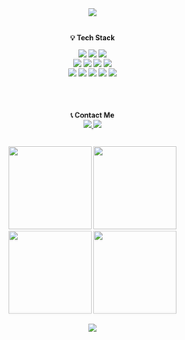 <div align="center">
  <img src="https://capsule-render.vercel.app/api?type=cylinder&color=auto&height=80&section=header&text=Backend%20Engineer%20with%20AI%20Service%20Experience&fontSize=26&animation=fadeIn&fontAlignY=45&fontColor=ffffff"/>
  <br/><br/><br/>
</div>

<div align="center"><b>💡 Tech Stack</b></div>
<p align="center">
    <!-- Languages & Frameworks -->
    <a href="#"><img src="https://img.shields.io/badge/Java-007396?logo=java&logoColor=white"/></a>
    <a href="#"><img src="https://img.shields.io/badge/Spring%20Boot-6DB33F?logo=springboot&logoColor=white"/></a>
    <a href="#"><img src="https://img.shields.io/badge/FastAPI-009688?logo=fastapi&logoColor=white"/></a>
    <br/>
    <!-- Databases -->
    <a href="#"><img src="https://img.shields.io/badge/PostgreSQL-4169E1?logo=postgresql&logoColor=white"/></a>
    <a href="#"><img src="https://img.shields.io/badge/MongoDB-47A248?logo=mongodb&logoColor=white"/></a>
    <a href="#"><img src="https://img.shields.io/badge/MySQL-4479A1?logo=mysql&logoColor=white"/></a>
    <a href="#"><img src="https://img.shields.io/badge/Redis-DC382D?logo=redis&logoColor=white"/></a>
    <br/>
    <!-- Tools & Platforms -->
    <a href="#"><img src="https://img.shields.io/badge/Linux-FCC624?logo=linux&logoColor=black"/></a>
    <a href="#"><img src="https://img.shields.io/badge/Amazon%20AWS-232F3E?logo=amazonaws&logoColor=white"/></a>
    <a href="#"><img src="https://img.shields.io/badge/GitHub-181717?logo=github&logoColor=white"/></a>
    <a href="#"><img src="https://img.shields.io/badge/Git-F05032?logo=git&logoColor=white"/></a>
    <a href="#"><img src="https://img.shields.io/badge/Gradle-02303A?logo=gradle&logoColor=white"/></a>
    <br/>
  <br/><br/><br/>
</p>

<div align="center"><b>📞 Contact Me</b></div>
<div align="center">
    <a href="https://www.linkedin.com/in/%EC%9D%80%EC%84%9C-%EA%B9%80-6152b3274/">
        <img src="https://img.shields.io/badge/LinkedIn-0A66C2?logo=linkedin&logoColor=white"/>
    </a>
    <a href="mailto:edgexpand@gmail.com">
        <img src="https://img.shields.io/badge/Email-D14836?logo=gmail&logoColor=white"/>
    </a>
  <br/><br/><br/>
</div>

<div align="center">
    <img height="165" src="https://github-readme-stats.vercel.app/api?username=kimeunsur&show_icons=true&hide=contribs&rank_icon=github&theme=tokyonight"/>
    <img height="165" src="https://streak-stats.demolab.com?user=kimeunsur&theme=tokyonight"/>
  <br/>
</div>

<div align="center">
    <img height="165" src="https://github-readme-stats.vercel.app/api/top-langs/?username=kimeunsur&layout=compact&langs_count=8&theme=tokyonight"/>
    <img height="165" src="http://mazassumnida.wtf/api/v2/generate_badge?boj=edgexpand"/>
  <br/><br/>
</div>

<div align="center">
    <img src="https://visitor-badge.laobi.icu/badge?page_id=kimeunsur.kimeunsur"/>
</div>
